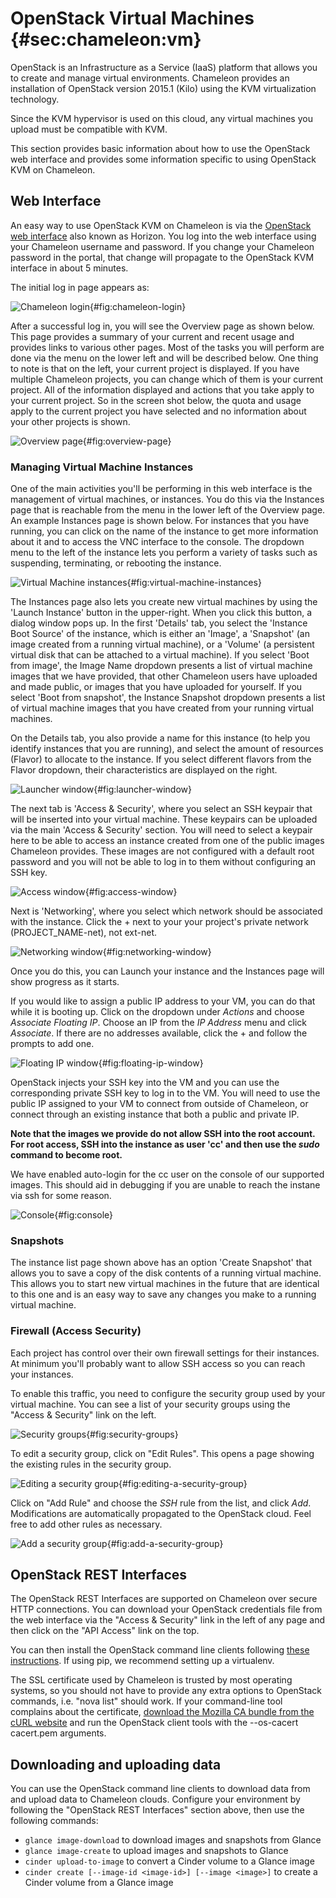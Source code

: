 # OpenStack Virtual Machines {#sec:chameleon:vm}

OpenStack is an Infrastructure as a Service (IaaS) platform that allows
you to create and manage virtual environments. Chameleon provides an
installation of OpenStack version 2015.1 (Kilo) using the KVM
virtualization technology.

Since the KVM hypervisor is used on this cloud, any virtual machines you
upload must be compatible with KVM.

This section provides basic information about how to use the OpenStack
web interface and provides some information specific to using OpenStack
KVM on Chameleon.

## Web Interface

An easy way to use OpenStack KVM on Chameleon is via the [OpenStack web
interface](https://openstack.tacc.chameleoncloud.org/dashboard) also
known as Horizon. You log into the web interface using your Chameleon
username and password. If you change your Chameleon password in the
portal, that change will propagate to the OpenStack KVM interface in
about 5 minutes.

The initial log in page appears as:

![Chameleon login](images/chameleon-login.png){#fig:chameleon-login}

After a successful log in, you will see the Overview page as shown
below. This page provides a summary of your current and recent usage and
provides links to various other pages. Most of the tasks you will
perform are done via the menu on the lower left and will be described
below. One thing to note is that on the left, your current project is
displayed. If you have multiple Chameleon projects, you can change which
of them is your current project. All of the information displayed and
actions that you take apply to your current project. So in the screen
shot below, the quota and usage apply to the current project you have
selected and no information about your other projects is shown.

![Overview page](images/openstack_alamo_overview.png){#fig:overview-page}

### Managing Virtual Machine Instances

One of the main activities you'll be performing in this web interface is
the management of virtual machines, or instances. You do this via the
Instances page that is reachable from the menu in the lower left of the
Overview page. An example Instances page is shown below. For instances
that you have running, you can click on the name of the instance to get
more information about it and to access the VNC interface to the
console. The dropdown menu to the left of the instance lets you perform
a variety of tasks such as suspending, terminating, or rebooting the
instance.

![Virtual Machine instances](images/openstack_alamo_instances.png){#fig:virtual-machine-instances}

The Instances page also lets you create new virtual machines by using
the 'Launch Instance' button in the upper-right. When you click this
button, a dialog window pops up. In the first 'Details' tab, you select
the 'Instance Boot Source' of the instance, which is either an 'Image',
a 'Snapshot' (an image created from a running virtual machine), or a
'Volume' (a persistent virtual disk that can be attached to a virtual
machine). If you select 'Boot from image', the Image Name dropdown
presents a list of virtual machine images that we have provided, that
other Chameleon users have uploaded and made public, or images that you
have uploaded for yourself. If you select 'Boot from snapshot', the
Instance Snapshot dropdown presents a list of virtual machine images
that you have created from your running virtual machines.

On the Details tab, you also provide a name for this instance (to help
you identify instances that you are running), and select the amount of
resources (Flavor) to allocate to the instance. If you select different
flavors from the Flavor dropdown, their characteristics are displayed on
the right.

![Launcher window](images/openstack_alamo_launch_details.png){#fig:launcher-window}

The next tab is 'Access & Security', where you select an SSH keypair
that will be inserted into your virtual machine. These keypairs can be
uploaded via the main 'Access & Security' section. You will need to
select a keypair here to be able to access an instance created from one
of the public images Chameleon provides. These images are not configured
with a default root password and you will not be able to log in to them
without configuring an SSH key.

![Access window](images/openstack_alamo_launch_access.png){#fig:access-window}

Next is 'Networking', where you select which network should be
associated with the instance. Click the + next to your your project's
private network (PROJECT_NAME-net), not ext-net.

![Networking window](images/openstack_alamo_networking.png){#fig:networking-window}

Once you do this, you can Launch your instance and the Instances page
will show progress as it starts.

If you would like to assign a public IP address to your VM, you can do
that while it is booting up. Click on the dropdown under *Actions* and
choose *Associate Floating IP*. Choose an IP from the *IP Address* menu
and click *Associate*. If there are no addresses available, click the +
and follow the prompts to add one.

![Floating IP window](images/openstack_alamo_floating.png){#fig:floating-ip-window}

OpenStack injects your SSH key into the VM and you can use the
corresponding private SSH key to log in to the VM. You will need to use
the public IP assigned to your VM to connect from outside of Chameleon,
or connect through an existing instance that both a public and private
IP.

**Note that the images we provide do not allow SSH into the root
account. For root access, SSH into the instance as user 'cc' and then
use the *sudo* command to become root.**

We have enabled auto-login for the cc user on the console of our
supported images. This should aid in debugging if you are unable to
reach the instane via ssh for some reason.

![Console](images/openstack_alamo_console.png){#fig:console}

### Snapshots

The instance list page shown above has an option 'Create Snapshot' that
allows you to save a copy of the disk contents of a running virtual
machine. This allows you to start new virtual machines in the future
that are identical to this one and is an easy way to save any changes
you make to a running virtual machine.

### Firewall (Access Security)

Each project has control over their own firewall settings for their
instances. At minimum you'll probably want to allow SSH access so you
can reach your instances.

To enable this traffic, you need to configure the security group used by
your virtual machine. You can see a list of your security groups using
the "Access & Security" link on the left.

![Security groups](images/openstack_alamo_security_groups.png){#fig:security-groups}

To edit a security group, click on "Edit Rules". This opens a page
showing the existing rules in the security group.

![Editing a security group](images/openstack_alamo_edit_rules.png){#fig:editing-a-security-group}

Click on "Add Rule" and choose the *SSH* rule from the list, and click
*Add*. Modifications are automatically propagated to the OpenStack
cloud. Feel free to add other rules as necessary.

![Add a security group](images/openstack_alamo_add_secgroup_rule.png){#fig:add-a-security-group}

## OpenStack REST Interfaces

The OpenStack REST Interfaces are supported on Chameleon over secure
HTTP connections. You can download your OpenStack credentials file from
the web interface via the "Access & Security" link in the left of any
page and then click on the "API Access" link on the top.

You can then install the OpenStack command line clients following [these
instructions](http://docs.openstack.org/user-guide/common/cli_install_openstack_command_line_clients.html).
If using pip, we recommend setting up a virtualenv.

The SSL certificate used by Chameleon is trusted by most operating
systems, so you should not have to provide any extra options to OpenStack
commands, i.e. "nova list" should work. If your command-line tool
complains about the certificate, [download the Mozilla CA bundle from
the cURL website](http://curl.haxx.se/docs/caextract.html) and run the
OpenStack client tools with the --os-cacert cacert.pem arguments.

## Downloading and uploading data

You can use the OpenStack command line clients to download data from and
upload data to Chameleon clouds. Configure your environment by following
the "OpenStack REST Interfaces" section above, then use the following
commands:

-   `glance image-download` to download images and snapshots from Glance
-   `glance image-create` to upload images and snapshots to Glance
-   `cinder upload-to-image` to convert a Cinder volume to a
    Glance image
-   `cinder create [--image-id <image-id>] [--image <image>]` to create
    a Cinder volume from a Glance image

